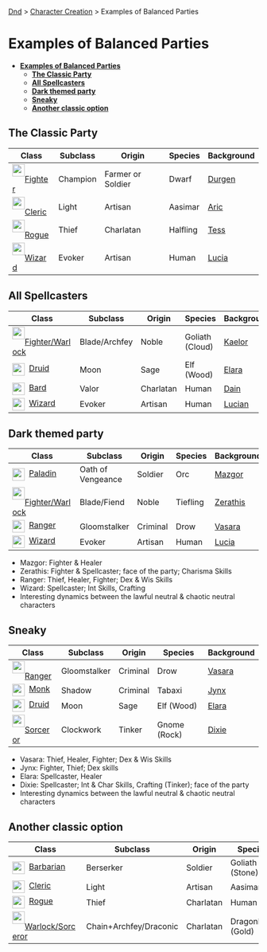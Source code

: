 [Dnd](./readme.md) > [Character Creation](./character-creation.md) > Examples of Balanced Parties

# **Examples of Balanced Parties**

- [**Examples of Balanced Parties**](#examples-of-balanced-parties)
  - [**The Classic Party**](#the-classic-party)
  - [**All Spellcasters**](#all-spellcasters)
  - [**Dark themed party**](#dark-themed-party)
  - [**Sneaky**](#sneaky)
  - [**Another classic option**](#another-classic-option)

## **The Classic Party**

| Class                                                                                                                                                                                                            | Subclass | Origin            | Species  | Background                                                            |
| ---------------------------------------------------------------------------------------------------------------------------------------------------------------------------------------------------------------- | -------- | ----------------- | -------- | --------------------------------------------------------------------- |
| <image src="./2024_rules/Character_Examples/images/DnD_2024_PC_Fighter_Dwarf_Male.webp" style="float:left;" width="25px" height="25px">&nbsp; [Fighter](./2024_rules/Character_Examples/DnD_2024_PC_Fighter.pdf) | Champion | Farmer or Soldier | Dwarf    | [Durgen](./2024_rules/Character_Examples/DnD_2024_PC_Fighter_Male.md) |
| <image src="./2024_rules/Character_Examples/images/DnD_2024_PC_Cleric_Male.webp" style="float:left;" width="25px" height="25px">&nbsp; [Cleric](./2024_rules/Character_Examples/DnD_2024_PC_Cleric.pdf)          | Light    | Artisan           | Aasimar  | [Aric](./2024_rules/Character_Examples/DnD_2024_PC_Cleric_Male.md)    |
| <image src="./2024_rules/Character_Examples/images/DnD_2024_PC_Rogue_Female.webp" style="float:left;" width="25px" height="25px">&nbsp; [Rogue](./2024_rules/Character_Examples/DnD_2024_PC_Rogue.pdf)           | Thief    | Charlatan         | Halfling | [Tess](./2024_rules/Character_Examples/DnD_2024_PC_Rogue_Female.md)   |
| <image src="./2024_rules/Character_Examples/images/DnD_2024_PC_Wizard_Female.webp" style="float:left;" width="25px" height="25px">&nbsp; [Wizard](./2024_rules/Character_Examples/DnD_2024_PC_Wizrard.pdf)       | Evoker   | Artisan           | Human    | [Lucia](./2024_rules/Character_Examples/DnD_2024_PC_Wizard_Female.md) |

## **All Spellcasters**

| Class                                                                                                                                                                                                                                       | Subclass      | Origin    | Species         | Background                                                                     |
| ------------------------------------------------------------------------------------------------------------------------------------------------------------------------------------------------------------------------------------------- | ------------- | --------- | --------------- | ------------------------------------------------------------------------------ |
| <image src="./2024_rules/Character_Examples/images/DnD_2024_PC_Spellsword_Goliath_Male.webp" style="float:left;" width="25px" height="25px">&nbsp; [Fighter/Warlock](./2024_rules/Character_Examples/DnD_2024_PC_Warlock-Blade-Archfey.pdf) | Blade/Archfey | Noble     | Goliath (Cloud) | [Kaelor](./2024_rules/Character_Examples/DnD_2024_PC_Warlock-Blade-Archfey.md) |
| <image src="./2024_rules/Character_Examples/images/DnD_2024_PC_Druid_Female.webp" style="float:left;" width="25px" height="25px">&nbsp; [Druid](./2024_rules/Character_Examples/DnD_2024_PC_Druid.pdf)                                      | Moon          | Sage      | Elf (Wood)      | [Elara](./2024_rules/Character_Examples/DnD_2024_PC_Druid_Female.md)           |
| <image src="./2024_rules/Character_Examples/images/DnD_2024_PC_Bard_Male.webp" style="float:left;" width="25px" height="25px">&nbsp; [Bard](./2024_rules/Character_Examples/DnD_2024_PC_Bard.pdf)                                           | Valor         | Charlatan | Human           | [Dain](./2024_rules/Character_Examples/DnD_2024_PC_Bard_Male.md)               |
| <image src="./2024_rules/Character_Examples/images/DnD_2024_PC_Wizard_Male.webp" style="float:left;" width="25px" height="25px">&nbsp; [Wizard](./2024_rules/Character_Examples/DnD_2024_PC_Wizrard.pdf)                                    | Evoker        | Artisan   | Human           | [Lucian](./2024_rules/Character_Examples/DnD_2024_PC_Wizard_Male.md)           |

## **Dark themed party**

| Class                                                                                                                                                                                                                                      | Subclass          | Origin   | Species  | Background                                                                     |
| ------------------------------------------------------------------------------------------------------------------------------------------------------------------------------------------------------------------------------------------ | ----------------- | -------- | -------- | ------------------------------------------------------------------------------ |
| <image src="./2024_rules/Character_Examples/images/DnD_2024_PC_Paladin_Orc_Male.webp" style="float:left;" width="25px" height="25px">&nbsp; [Paladin](./2024_rules/Character_Examples/DnD_2024_PC_Paladin.pdf)                             | Oath of Vengeance | Soldier  | Orc      | [Mazgor](./2024_rules/Character_Examples/DnD_2024_PC_Paladin_Male.md)          |
| <image src="./2024_rules/Character_Examples/images/DnD_2024_PC_Spellsword_Tiefling_Male.webp" style="float:left;" width="25px" height="25px">&nbsp; [Fighter/Warlock](./2024_rules/Character_Examples/DnD_2024_PC_Warlock-Blade-Fiend.pdf) | Blade/Fiend       | Noble    | Tiefling | [Zerathis](./2024_rules/Character_Examples/DnD_2024_PC_Warlock-Blade-Fiend.md) |
| <image src="./2024_rules/Character_Examples/images/DnD_2024_PC_Ranger_Drow_Female.webp" style="float:left;" width="25px" height="25px">&nbsp; [Ranger](./2024_rules/Character_Examples/DnD_2024_PC_Ranger.pdf)                             | Gloomstalker      | Criminal | Drow     | [Vasara](./2024_rules/Character_Examples/DnD_2024_PC_Ranger_Female.md)         |
| <image src="./2024_rules/Character_Examples/images/DnD_2024_PC_Wizard_Female.webp" style="float:left;" width="25px" height="25px">&nbsp; [Wizard](./2024_rules/Character_Examples/DnD_2024_PC_Wizrard.pdf)                                 | Evoker            | Artisan  | Human    | [Lucia](./2024_rules/Character_Examples/DnD_2024_PC_Wizard_Female.md)          |

- Mazgor: Fighter & Healer
- Zerathis: Fighter & Spellcaster; face of the party; Charisma Skills
- Ranger: Thief, Healer, Fighter; Dex & Wis Skills
- Wizard: Spellcaster; Int Skills, Crafting
- Interesting dynamics between the lawful neutral & chaotic neutral characters

## **Sneaky**

| Class                                                                                                                                                                                                                    | Subclass     | Origin   | Species      | Background                                                                |
| ------------------------------------------------------------------------------------------------------------------------------------------------------------------------------------------------------------------------ | ------------ | -------- | ------------ | ------------------------------------------------------------------------- |
| <image src="./2024_rules/Character_Examples/images/DnD_2024_PC_Ranger_Drow_Female.webp" style="float:left;" width="25px" height="25px">&nbsp; [Ranger](./2024_rules/Character_Examples/DnD_2024_PC_Ranger.pdf)           | Gloomstalker | Criminal | Drow         | [Vasara](./2024_rules/Character_Examples/DnD_2024_PC_Ranger_Female.md)    |
| <image src="./2024_rules/Character_Examples/images/DnD_2024_PC_Monk_Tabaxi_Female.webp" style="float:left;" width="25px" height="25px">&nbsp; [Monk](./2024_rules/Character_Examples/DnD_2024_PC_Monk_Shadow_Female.pdf) | Shadow       | Criminal | Tabaxi       | [Jynx](./2024_rules/Character_Examples/DnD_2024_PC_Monk_Shadow_Female.md) |
| <image src="./2024_rules/Character_Examples/images/DnD_2024_PC_Druid_Female.webp" style="float:left;" width="25px" height="25px">&nbsp; [Druid](./2024_rules/Character_Examples/DnD_2024_PC_Druid.pdf)                   | Moon         | Sage     | Elf (Wood)   | [Elara](./2024_rules/Character_Examples/DnD_2024_PC_Druid_Female.md)      |
| <image src="./2024_rules/Character_Examples/images/DnD_2024_PC_Sorceror_Female.webp" style="float:left;" width="25px" height="25px">&nbsp; [Sorceror](./2024_rules/Character_Examples/DnD_2024_PC_Sorceror_Female.pdf)   | Clockwork    | Tinker   | Gnome (Rock) | [Dixie](./2024_rules/Character_Examples/DnD_2024_PC_Sorceror_Female.md)   |

- Vasara: Thief, Healer, Fighter; Dex & Wis Skills
- Jynx: Fighter, Thief; Dex skills
- Elara: Spellcaster, Healer
- Dixie: Spellcaster; Int & Char Skills, Crafting (Tinker); face of the party
- Interesting dynamics between the lawful neutral & chaotic neutral characters

## **Another classic option**

| Class                                                                                                                                                                                                                 | Subclass               | Origin    | Species           | Background                                                               |
| --------------------------------------------------------------------------------------------------------------------------------------------------------------------------------------------------------------------- | ---------------------- | --------- | ----------------- | ------------------------------------------------------------------------ |
| <image src="./2024_rules/Character_Examples/images/DnD_2024_PC_Barbarian_Female.webp" style="float:left;" width="25px" height="25px">&nbsp; [Barbarian](./2024_rules/Character_Examples/DnD_2024_PC_Barbarian.pdf)    | Berserker              | Soldier   | Goliath (Stone)   | [Garra](./2024_rules/Character_Examples/DnD_2024_PC_Barbarian_Female.md) |
| <image src="./2024_rules/Character_Examples/images/DnD_2024_PC_Cleric_Female.webp" style="float:left;" width="25px" height="25px">&nbsp; [Cleric](./2024_rules/Character_Examples/DnD_2024_PC_Cleric.pdf)             | Light                  | Artisan   | Aasimar           | [Aria](./2024_rules/Character_Examples/DnD_2024_PC_Cleric_Female.md)     |
| <image src="./2024_rules/Character_Examples/images/DnD_2024_PC_Rogue_Male.webp" style="float:left;" width="25px" height="25px">&nbsp; [Rogue](./2024_rules/Character_Examples/DnD_2024_PC_Thief.pdf)                  | Thief                  | Charlatan | Human             | [Finnrick](./2024_rules/Character_Examples/DnD_2024_PC_Rogue_Male.md)    |
| <image src="./2024_rules/Character_Examples/images/DnD_2024_PC_Sorlock_Female.webp" style="float:left;" width="25px" height="25px">&nbsp; [Warlock/Sorceror](./2024_rules/Character_Examples/DnD_2024_PC_Sorlock.pdf) | Chain+Archfey/Draconic | Charlatan | Dragonborn (Gold) | [Zyra](./2024_rules/Character_Examples/DnD_2024_PC_Sorlock_Female.md)    |

